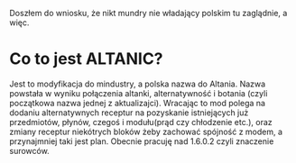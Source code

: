 Doszłem do wniosku, że nikt mundry nie władający polskim tu zaglądnie, a więc.
# Co to jest ALTANIC?
Jest to modyfikacja do mindustry, a polska nazwa do Altania. Nazwa powstała w wyniku połączenia altanki, alternatywność i botania (czyli początkowa nazwa jednej z aktualizajci). Wracając to mod polega na dodaniu alternatywnych receptur na pozyskanie istniejących już przedmiotów, płynów, czegoś i modułu(prąd czy chłodzenie etc.), oraz zmiany receptur niekótrych bloków żeby zachować spójność z modem, a przynajmniej taki jest plan. Obecnie pracuję nad 1.6.0.2 czyli znaczenie surowców.

